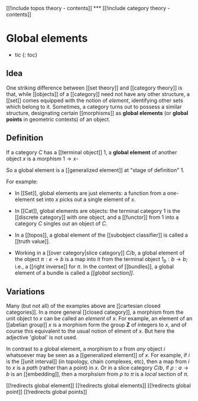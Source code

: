 
<div class="rightHandSide toc">
[[!include topos theory - contents]]
***
[[!include category theory - contents]]
</div>


# Global elements
* tic
{: toc}


## Idea

One striking difference between [[set theory]] and [[category theory]] is that, while [[objects]] of a [[category]] need not have any other structure, a [[set]] comes equipped with the notion of _element_, identifying other sets which belong to it.  Sometimes, a category turns out to possess a similar structure, designating certain [[morphisms]] as __global elements__ (or __global points__ in geometric contexts) of an object.


## Definition

If a category $C$ has a [[terminal object]] $1$, a __global element__ of another object $x$ is a morphism $1 \to x$-

So a global element is a [[generalized element]] at "stage of definition" $1$.

For example:

* In [[Set]], global elements are just elements: a function from a one-element set into $x$ picks out a single element of $x$.

* In [[Cat]], global elements are objects: the terminal category $1$ is the [[discrete category]] with one object, and a [[functor]] from $1$ into a category $C$ singles out an object of $C$.

* In a [[topos]], a global element of the [[subobject classifier]] is called a [[truth value]].

* Working in a [[over category|slice category]] $C/b$, a global element of the object $\pi: e \to b$ is a map into it from the terminal object $1_b: b \to b$; i.e., a [[right inverse]] for $\pi$.  In the context of [[bundles]], a global element of a bundle is called a *[[global section]]*.


## Variations

Many (but not all) of the examples above are [[cartesian closed categories]].  In a more general [[closed category]], a morphism from the unit object to $x$ can be called an _element_ of $x$. For example, an element of an [[abelian group]] $x$ is a morphism form the group $\mathbf{Z}$ of integers to $x$, and of course this equivalent to the usual notion of elment of $x$. But here the adjective 'global' is not used.

In contrast to a global element, a morphism to $x$ from _any_ object $i$ whatsoever may be seen as a [[generalized element]] of $x$. For example, if $i$ is the [[unit interval]] (in topology, chain complexes, etc), then a map from $i$ to $x$ is a *path* (rather than a point) in $x$. Or in a slice category $C/b$, if $\rho: a \to b$ is an [[embedding]], then a morphsism from $\rho$ to $\pi$ is a _local_ section of $\pi$.


[[!redirects global element]]
[[!redirects global elements]]
[[!redirects global point]]
[[!redirects global points]]

